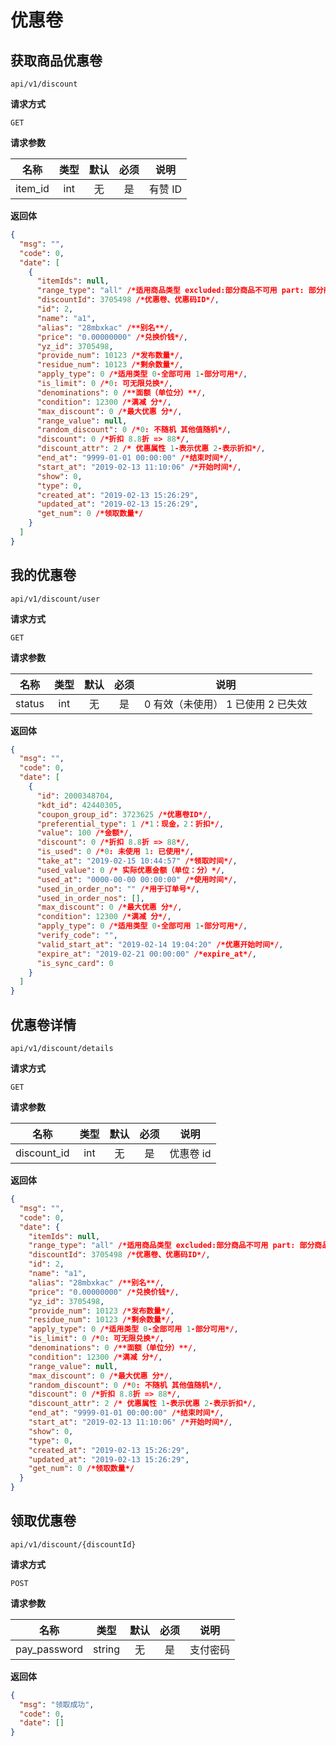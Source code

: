 # 优惠卷

## 获取商品优惠卷

`api/v1/discount`

**请求方式**

`GET`

**请求参数**

|  名称   | 类型 | 默认 | 必须 |  说明   |
| :-----: | :--: | :--: | :--: | :-----: |
| item_id | int  |  无  |  是  | 有赞 ID |

**返回体**

```json
{
  "msg": "",
  "code": 0,
  "date": [
    {
      "itemIds": null,
      "range_type": "all" /*适用商品类型 excluded:部分商品不可用 part: 部分商品可用 all: 全部可用*/,
      "discountId": 3705498 /*优惠卷、优惠码ID*/,
      "id": 2,
      "name": "a1",
      "alias": "28mbxkac" /**别名**/,
      "price": "0.00000000" /*兑换价钱*/,
      "yz_id": 3705498,
      "provide_num": 10123 /*发布数量*/,
      "residue_num": 10123 /*剩余数量*/,
      "apply_type": 0 /*适用类型 0-全部可用 1-部分可用*/,
      "is_limit": 0 /*0: 可无限兑换*/,
      "denominations": 0 /**面额（单位分）**/,
      "condition": 12300 /*满减 分*/,
      "max_discount": 0 /*最大优惠 分*/,
      "range_value": null,
      "random_discount": 0 /*0: 不随机 其他值随机*/,
      "discount": 0 /*折扣 8.8折 => 88*/,
      "discount_attr": 2 /* 优惠属性 1-表示优惠 2-表示折扣*/,
      "end_at": "9999-01-01 00:00:00" /*结束时间*/,
      "start_at": "2019-02-13 11:10:06" /*开始时间*/,
      "show": 0,
      "type": 0,
      "created_at": "2019-02-13 15:26:29",
      "updated_at": "2019-02-13 15:26:29",
      "get_num": 0 /*领取数量*/
    }
  ]
}
```

## 我的优惠卷

`api/v1/discount/user`

**请求方式**

`GET`

**请求参数**

|  名称  | 类型 | 默认 | 必须 |                说明                |
| :----: | :--: | :--: | :--: | :--------------------------------: |
| status | int  |  无  |  是  | 0 有效（未使用） 1 已使用 2 已失效 |

**返回体**

```json
{
  "msg": "",
  "code": 0,
  "date": [
    {
      "id": 2000348704,
      "kdt_id": 42440305,
      "coupon_group_id": 3723625 /*优惠卷ID*/,
      "preferential_type": 1 /*1：现金，2：折扣*/,
      "value": 100 /*金额*/,
      "discount": 0 /*折扣 8.8折 => 88*/,
      "is_used": 0 /*0: 未使用 1: 已使用*/,
      "take_at": "2019-02-15 10:44:57" /*领取时间*/,
      "used_value": 0 /* 实际优惠金额（单位：分）*/,
      "used_at": "0000-00-00 00:00:00" /*使用时间*/,
      "used_in_order_no": "" /*用于订单号*/,
      "used_in_order_nos": [],
      "max_discount": 0 /*最大优惠 分*/,
      "condition": 12300 /*满减 分*/,
      "apply_type": 0 /*适用类型 0-全部可用 1-部分可用*/,
      "verify_code": "",
      "valid_start_at": "2019-02-14 19:04:20" /*优惠开始时间*/,
      "expire_at": "2019-02-21 00:00:00" /*expire_at*/,
      "is_sync_card": 0
    }
  ]
}
```

## 优惠卷详情

`api/v1/discount/details`

**请求方式**

`GET`

**请求参数**

|    名称     | 类型 | 默认 | 必须 |   说明    |
| :---------: | :--: | :--: | :--: | :-------: |
| discount_id | int  |  无  |  是  | 优惠卷 id |

**返回体**

```json
{
  "msg": "",
  "code": 0,
  "date": {
    "itemIds": null,
    "range_type": "all" /*适用商品类型 excluded:部分商品不可用 part: 部分商品可用 all: 全部可用*/,
    "discountId": 3705498 /*优惠卷、优惠码ID*/,
    "id": 2,
    "name": "a1",
    "alias": "28mbxkac" /**别名**/,
    "price": "0.00000000" /*兑换价钱*/,
    "yz_id": 3705498,
    "provide_num": 10123 /*发布数量*/,
    "residue_num": 10123 /*剩余数量*/,
    "apply_type": 0 /*适用类型 0-全部可用 1-部分可用*/,
    "is_limit": 0 /*0: 可无限兑换*/,
    "denominations": 0 /**面额（单位分）**/,
    "condition": 12300 /*满减 分*/,
    "range_value": null,
    "max_discount": 0 /*最大优惠 分*/,
    "random_discount": 0 /*0: 不随机 其他值随机*/,
    "discount": 0 /*折扣 8.8折 => 88*/,
    "discount_attr": 2 /* 优惠属性 1-表示优惠 2-表示折扣*/,
    "end_at": "9999-01-01 00:00:00" /*结束时间*/,
    "start_at": "2019-02-13 11:10:06" /*开始时间*/,
    "show": 0,
    "type": 0,
    "created_at": "2019-02-13 15:26:29",
    "updated_at": "2019-02-13 15:26:29",
    "get_num": 0 /*领取数量*/
  }
}
```

## 领取优惠卷

`api/v1/discount/{discountId}`

**请求方式**

`POST`

**请求参数**

|     名称     |  类型  | 默认 | 必须 |   说明   |
| :----------: | :----: | :--: | :--: | :------: |
| pay_password | string |  无  |  是  | 支付密码 |

**返回体**

```json
{
  "msg": "领取成功",
  "code": 0,
  "date": []
}
```
